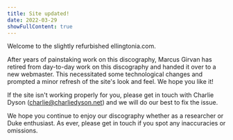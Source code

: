```yaml
---
title: Site updated!
date: 2022-03-29
showFullContent: true
---
```


Welcome to the slightly refurbished ellingtonia.com.

After years of painstaking work on this discography, Marcus Girvan has retired from day-to-day work on this discography and handed it over to a new webmaster. This necessitated some technological changes and prompted a minor refresh of the site's look and feel. We hope you like it!

If the site isn't working properly for you, please get in touch with Charlie Dyson (charlie@charliedyson.net) and we will do our best to fix the issue.

We hope you continue to enjoy our discography whether as a researcher or Duke enthusiast. As ever, please get in touch if you spot any inaccuracies or omissions.
